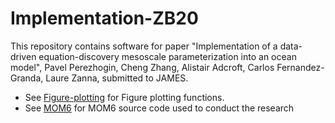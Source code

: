 # Implementation-ZB20
This repository contains software for paper "Implementation of a data-driven equation-discovery mesoscale parameterization into an ocean model", Pavel Perezhogin, Cheng Zhang, Alistair Adcroft, Carlos Fernandez-Granda, Laure Zanna, submitted to JAMES.

* See [Figure-plotting](https://github.com/m2lines/Implementation-ZB20/tree/main/Figure-plotting) for Figure plotting functions.
* See [MOM6](https://github.com/m2lines/Implementation-ZB20/tree/main/src) for MOM6 source code used to conduct the research
